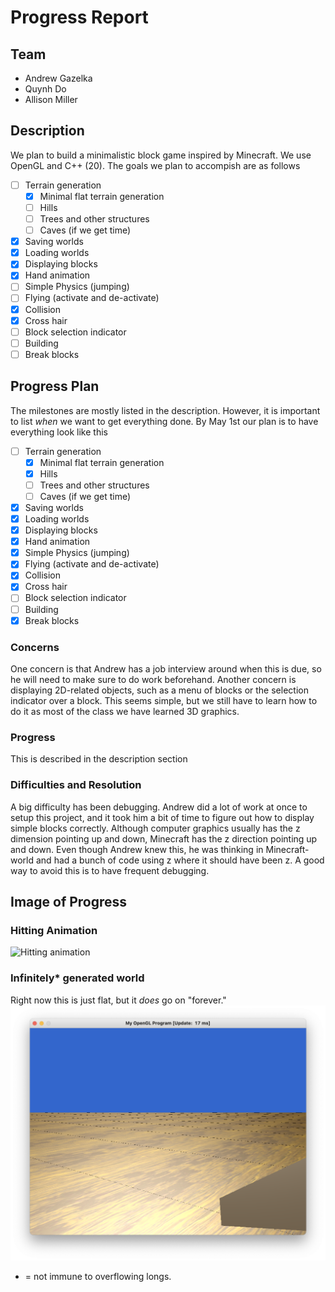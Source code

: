 # Progress Report

## Team
- Andrew Gazelka
- Quynh Do
- Allison Miller

## Description
We plan to build a minimalistic block game inspired by Minecraft. We use OpenGL and C++ (20).
The goals we plan to accompish are as follows

- [ ] Terrain generation
  - [x] Minimal flat terrain generation
  - [ ] Hills
  - [ ] Trees and other structures
  - [ ] Caves (if we get time)
- [x] Saving worlds
- [x] Loading worlds
- [x] Displaying blocks
- [x] Hand animation
- [ ] Simple Physics (jumping)
- [ ] Flying (activate and de-activate)
- [x] Collision
- [x] Cross hair
- [ ] Block selection indicator
- [ ] Building
- [ ] Break blocks

## Progress Plan
The milestones are mostly listed in the description. However, it is important to list _when_
we want to get everything done. By May 1st our plan is to have everything look like this

- [ ] Terrain generation
  - [x] Minimal flat terrain generation
  - [x] Hills
  - [ ] Trees and other structures
  - [ ] Caves (if we get time)
- [x] Saving worlds
- [x] Loading worlds
- [x] Displaying blocks
- [x] Hand animation
- [x] Simple Physics (jumping)
- [x] Flying (activate and de-activate)
- [x] Collision
- [x] Cross hair
- [ ] Block selection indicator
- [ ] Building
- [x] Break blocks

### Concerns
One concern is that Andrew has a job interview around when this is due, so he will need to 
make sure to do work beforehand. Another concern is displaying 2D-related objects, such 
as a menu of blocks or the selection indicator over a block. This seems simple, but we 
still have to learn how to do it as most of the class we have learned 3D graphics.

### Progress
This is described in the description section

### Difficulties and Resolution
A big difficulty has been debugging. Andrew did a lot of work at once to setup this
project, and it took him a bit of time to figure out how to display simple blocks correctly. 
Although computer graphics usually has the z dimension pointing up and down, Minecraft 
has the z direction pointing up and down. Even though Andrew knew this, he was thinking
in Minecraft-world and had a bunch of code using z where it should have been z. A good
way to avoid this is to have frequent debugging.


## Image of Progress

### Hitting Animation

![Hitting animation](.github/hand_animation.gif)

### Infinitely* generated world
Right now this is just flat, but it _does_ go on "forever."
![Infinite world](.github/infinite-world.png)

* = not immune to overflowing longs.

